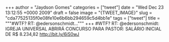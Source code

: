 
+++
author = "Jaydson Gomes"
categories = ["tweet"]
date = "Wed Dec 23 13:12:55 +0000 2009"
draft = false
image = "{TWEET_IMAGE}"
slug = "cda77525135f0e08fe10e6b6bb294659c5d4bb1e"
tags = ["tweet"]
title = """#WTF? RT: @edersonschmidt..."""
+++
#WTF? RT: @edersonschmidt: IGREJA UNIVERSAL ABRIRÁ CONCURSO PARA PASTOR: SALÁRIO INICIAL DE R$ 8.234,82 http://bit.ly/6iS0wJ
